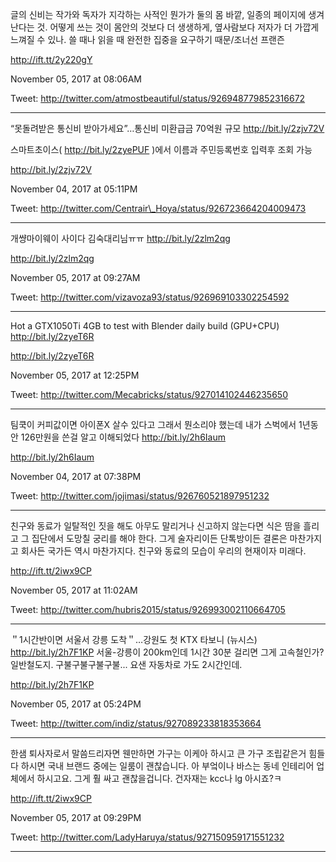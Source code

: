 

글의 신비는 작가와 독자가 지각하는 사적인 뭔가가 둘의 몸 바깥, 일종의 페이지에 생겨난다는 것. 어떻게 쓰는 것이 몸안의 것보다 더 생생하게, 옆사람보다 저자가 더 가깝게 느껴질 수 있나. 쓸 때나 읽을 때 완전한 집중을 요구하기 때문/조너선 프랜즌



http://ift.tt/2y220gY



November 05, 2017 at 08:06AM



Tweet: http://twitter.com/atmostbeautiful/status/926948779852316672



----------------------------------



“못돌려받은 통신비 받아가세요”…통신비 미환급금 70억원 규모 http://bit.ly/2zjv72V

 

스마트초이스\( http://bit.ly/2zyePUF \)에서 이름과 주민등록번호 입력후 조회 가능



http://bit.ly/2zjv72V



November 04, 2017 at 05:11PM



Tweet: http://twitter.com/Centrair\_Hoya/status/926723664204009473



----------------------------------



개썅마이웨이 사이다 김숙대리님ㅠㅠ http://bit.ly/2zlm2qg



http://bit.ly/2zlm2qg



November 05, 2017 at 09:27AM



Tweet: http://twitter.com/vizavoza93/status/926969103302254592



----------------------------------



Hot a GTX1050Ti 4GB to test with Blender daily build \(GPU+CPU\) http://bit.ly/2zyeT6R



http://bit.ly/2zyeT6R



November 05, 2017 at 12:25PM



Tweet: http://twitter.com/Mecabricks/status/927014102446235650



----------------------------------



팀쿡이 커피값이면 아이폰X 살수 있다고 그래서 뭔소리야 했는데 내가 스벅에서 1년동안 126만원을 쓴걸 알고 이해되었다 http://bit.ly/2h6Iaum



http://bit.ly/2h6Iaum



November 04, 2017 at 07:38PM



Tweet: http://twitter.com/jojimasi/status/926760521897951232



----------------------------------



친구와 동료가 일탈적인 짓을 해도 아무도 말리거나 신고하지 않는다면 식은 땀을 흘리고 그 집단에서 도망칠 궁리를 해야 한다. 그게 술자리이든 단톡방이든 결론은 마찬가지고 회사든 국가든 역시 마찬가지다. 친구와 동료의 모습이 우리의 현재이자 미래다.



http://ift.tt/2iwx9CP



November 05, 2017 at 11:02AM



Tweet: http://twitter.com/hubris2015/status/926993002110664705



----------------------------------



＂1시간반이면 서울서 강릉 도착＂…강원도 첫 KTX 타보니 \(뉴시스\) http://bit.ly/2h7F1KP 서울-강릉이 200km인데 1시간 30분 걸리면 그게 고속철인가? 일반철도지. 구불구불구불구불... 요샌 자동차로 가도 2시간인데.



http://bit.ly/2h7F1KP



November 05, 2017 at 05:24PM



Tweet: http://twitter.com/indiz/status/927089233818353664



----------------------------------



한샘 퇴사자로서 말씀드리자면 웬만하면 가구는 이케아 하시고 큰 가구 조립같은거 힘들다 하시면 국내 브랜드 중에는 일룸이 괜찮습니다. 아 부엌이나 바스는 동네 인테리어 업체에서 하시고요. 그게 훨 싸고 괜찮을겁니다. 건자재는 kcc나 lg 아시죠?ㅋ



http://ift.tt/2iwx9CP



November 05, 2017 at 09:29PM



Tweet: http://twitter.com/LadyHaruya/status/927150959171551232



----------------------------------



